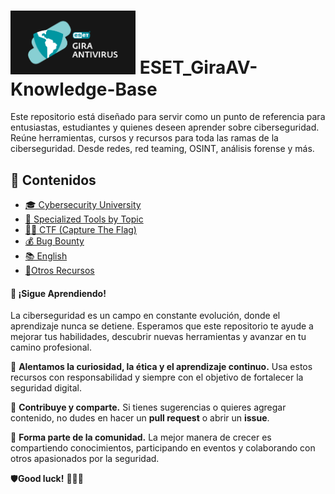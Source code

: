 <h1>
  <img src="Logo_Gira/image.png" alt="Logo" width="200"  />
  ESET_GiraAV-Knowledge-Base
</h1>

<p>
  Este repositorio está diseñado para servir como un punto de referencia para entusiastas, estudiantes y quienes deseen aprender sobre ciberseguridad. Reúne herramientas, cursos y recursos para toda las ramas de la ciberseguridad.  
  Desde redes, red teaming, OSINT, análisis forense y más.
  
</p>

## 📖 Contenidos  

- [🎓 Cybersecurity University](Cybersecurity_university/Readme.md) 
- [🔧 Specialized Tools by Topic](Tools/Readme.md)  
- [🏴‍☠️ CTF (Capture The Flag)](CTF/Readme.md)  
- [💰 Bug Bounty ](BugBounty/Readme.md)  
- [📚 English](Ingles/Readme.md)  
- [📂Otros Recursos](OtrosRecursos/Readme.md)  
 

#### 🚀 ¡Sigue Aprendiendo!  

La ciberseguridad es un campo en constante evolución, donde el aprendizaje nunca se detiene. Esperamos que este repositorio te ayude a mejorar tus habilidades, descubrir nuevas herramientas y avanzar en tu camino profesional.  

🔹 **Alentamos la curiosidad, la ética y el aprendizaje continuo.** Usa estos recursos con responsabilidad y siempre con el objetivo de fortalecer la seguridad  digital.  

🔹 **Contribuye y comparte.** Si tienes sugerencias o quieres agregar contenido, no dudes en hacer un **pull request** o abrir un **issue**.  

🔹 **Forma parte de la comunidad.** La mejor manera de crecer es compartiendo conocimientos, participando en eventos y colaborando con otros apasionados por la seguridad.  

🛡**Good luck!** 🏴‍☠️🚀  


